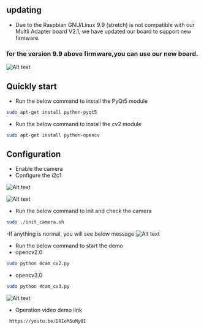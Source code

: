 ## updating
- Due to the Raspbian GNU/Linux 9.9 (stretch) is not compatible with our Multli Adapter board V2.1, we have updated our board to    support     new firmware.
### for the version 9.9 above firmware,you can use our new board.
![Alt text](https://github.com/ArduCAM/RaspberryPi/blob/master/data/Multi_Cam_Adapter_Board_v2.1.1.jpg)


## Quickly start
  - Run the below command to install the PyQt5 module
  ```Bash
  sudo apt-get install python-pyqt5
  ```
  - Run the below command to install the cv2 module
  ```Bash
  sudo apt-get install python-opencv
  ```

## Configuration
- Enable the camera 
- Configure the i2c1 

![Alt text](https://github.com/ArduCAM/RaspberryPi/blob/master/data/cfg_i2c1_1.png)

![Alt text](https://github.com/ArduCAM/RaspberryPi/blob/master/data/cfg_i2c1_2.png)

- Run the below command to init and check the camera
```Bash
sudo ./init_camera.sh
```
-If anything is normal, you will see below message
![Alt text](https://github.com/ArduCAM/RaspberryPi/blob/master/data/check_msg.png)

- Run the below command to start the demo
- opencv2.0
```Bash
sudo python 4cam_cv2.py
```
- opencv3.0
```Bash
sudo python 4cam_cv3.py
```
![Alt text](https://github.com/ArduCAM/RaspberryPi/blob/master/data/Multi_Camera_Adapter_Board_openCV3.0.png)
- Operation video demo link
```bash
 https://youtu.be/DRIeM5uMy0I
```

